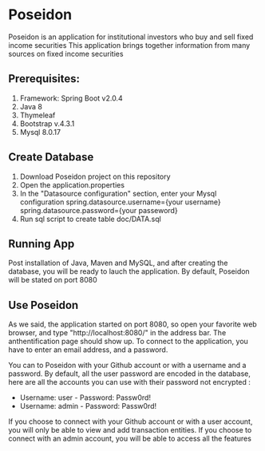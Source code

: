 # Poseidon

Poseidon is an application for institutional investors who buy and sell fixed income securities
This application brings together information from many sources on fixed income securities

## Prerequisites:

1. Framework: Spring Boot v2.0.4
2. Java 8
3. Thymeleaf
4. Bootstrap v.4.3.1
5. Mysql 8.0.17


## Create Database
1. Download Poseidon project on this repository
2. Open the application.properties
3. In the "Datasource configuration" section, enter your Mysql configuration 
        spring.datasource.username={your username}
        spring.datasource.password={your passeword}
4. Run sql script to create table doc/DATA.sql

## Running App

Post installation of Java, Maven and MySQL, and after creating the database, you will be ready to lauch the application. By default, Poseidon will be stated on port 8080

## Use Poseidon
As we said, the application started on port 8080, so open your favorite web browser, and type "http://localhost:8080/" in the address bar. The anthentification page should show up. To connect to the application, you have to enter an email address, and a password.

You can to Poseidon with your Github account or with a username and a password. By default, all the user password are encoded in the database, here are all the accounts you can use with their password not encrypted :

- Username: user - Password: Passw0rd!
- Username: admin - Password: Passw0rd!

If you choose to connect with your Github account or with a user account, you will only be able to view and add transaction entities.
If you choose to connect with an admin account, you will be able to access all the features
